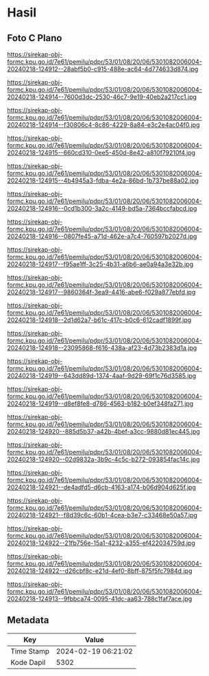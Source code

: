 # Hasil

## Foto C Plano

https://sirekap-obj-formc.kpu.go.id/7e61/pemilu/pdpr/53/01/08/20/06/5301082006004-20240218-124912--28abf5b0-c915-488e-ac64-4d774633d874.jpg

https://sirekap-obj-formc.kpu.go.id/7e61/pemilu/pdpr/53/01/08/20/06/5301082006004-20240218-124914--7600d3dc-2530-46c7-9e19-40eb2a217cc1.jpg

https://sirekap-obj-formc.kpu.go.id/7e61/pemilu/pdpr/53/01/08/20/06/5301082006004-20240218-124914--f30806c4-8c86-4229-8a84-e3c2e4ac04f0.jpg

https://sirekap-obj-formc.kpu.go.id/7e61/pemilu/pdpr/53/01/08/20/06/5301082006004-20240218-124915--660cd310-0ee5-450d-8e42-a810f79210f4.jpg

https://sirekap-obj-formc.kpu.go.id/7e61/pemilu/pdpr/53/01/08/20/06/5301082006004-20240218-124915--4b4945a3-fdba-4e2a-86bd-1b737be88a02.jpg

https://sirekap-obj-formc.kpu.go.id/7e61/pemilu/pdpr/53/01/08/20/06/5301082006004-20240218-124916--0cd1b300-3a2c-4149-bd5a-7364bccfabcd.jpg

https://sirekap-obj-formc.kpu.go.id/7e61/pemilu/pdpr/53/01/08/20/06/5301082006004-20240218-124916--0807fe45-a71d-462e-a7c4-760597b2027d.jpg

https://sirekap-obj-formc.kpu.go.id/7e61/pemilu/pdpr/53/01/08/20/06/5301082006004-20240218-124917--f95ae1ff-3c25-4b31-a6b6-ae0a94a3e32b.jpg

https://sirekap-obj-formc.kpu.go.id/7e61/pemilu/pdpr/53/01/08/20/06/5301082006004-20240218-124917--9860364f-3ea9-4416-abe6-f029a877ebfd.jpg

https://sirekap-obj-formc.kpu.go.id/7e61/pemilu/pdpr/53/01/08/20/06/5301082006004-20240218-124918--2d1d62a7-b61c-417c-b0c6-612cadf1899f.jpg

https://sirekap-obj-formc.kpu.go.id/7e61/pemilu/pdpr/53/01/08/20/06/5301082006004-20240218-124918--23095868-f616-438a-af23-4d73b2383d1a.jpg

https://sirekap-obj-formc.kpu.go.id/7e61/pemilu/pdpr/53/01/08/20/06/5301082006004-20240218-124919--643dd89d-1374-4aaf-9d29-69f1c76d3585.jpg

https://sirekap-obj-formc.kpu.go.id/7e61/pemilu/pdpr/53/01/08/20/06/5301082006004-20240218-124919--d8ef8fe8-d786-4563-b182-b0ef348fa271.jpg

https://sirekap-obj-formc.kpu.go.id/7e61/pemilu/pdpr/53/01/08/20/06/5301082006004-20240218-124920--885d5b37-a42b-4bef-a3cc-9880d81ec445.jpg

https://sirekap-obj-formc.kpu.go.id/7e61/pemilu/pdpr/53/01/08/20/06/5301082006004-20240218-124920--02d9832a-3b9c-4c5c-b272-093854fac14c.jpg

https://sirekap-obj-formc.kpu.go.id/7e61/pemilu/pdpr/53/01/08/20/06/5301082006004-20240218-124921--de4adfd5-d6cb-4163-a174-b06d904d625f.jpg

https://sirekap-obj-formc.kpu.go.id/7e61/pemilu/pdpr/53/01/08/20/06/5301082006004-20240218-124921--f8d39c6c-60b1-4cea-b3e7-c33468e50a57.jpg

https://sirekap-obj-formc.kpu.go.id/7e61/pemilu/pdpr/53/01/08/20/06/5301082006004-20240218-124922--21fb756e-15a1-4232-a355-ef422034759d.jpg

https://sirekap-obj-formc.kpu.go.id/7e61/pemilu/pdpr/53/01/08/20/06/5301082006004-20240218-124922--d26cbf8c-e21d-4ef0-8bff-875f5fc7984d.jpg

https://sirekap-obj-formc.kpu.go.id/7e61/pemilu/pdpr/53/01/08/20/06/5301082006004-20240218-124913--9fbbca74-0095-41dc-aa63-788c1faf7ace.jpg


## Metadata

| Key        | Value               |
| ---------- | ------------------- |
| Time Stamp | 2024-02-19 06:21:02 |
| Kode Dapil | 5302                |



